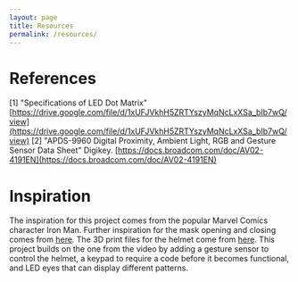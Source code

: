 ```yaml
---
layout: page
title: Resources
permalink: /resources/
---
```


# References
[1] "Specifications of LED Dot Matrix" [https://drive.google.com/file/d/1xUFJVkhH5ZRTYszyMqNcLxXSa_bIb7wQ/view](https://drive.google.com/file/d/1xUFJVkhH5ZRTYszyMqNcLxXSa_bIb7wQ/view)
[2] "APDS-9960 Digital Proximity, Ambient Light, RGB and Gesture Sensor Data Sheet" Digikey. [https://docs.broadcom.com/doc/AV02-4191EN](https://docs.broadcom.com/doc/AV02-4191EN)



# Inspiration

The inspiration for this project comes from the popular Marvel Comics character Iron Man. Further inspiration for the mask opening and closing comes from [here](https://youtu.be/9uIXtODioGM?si=inA8PGjUw7Hp7eMh). The 3D print files for the helmet come from [here](https://cults3d.com/en/3d-model/various/iron-man-helmet-articulated-wearable). This project builds on the one from the video by adding a gesture sensor to control the helmet, a keypad to require a code before it becomes functional, and LED eyes that can display different patterns.
